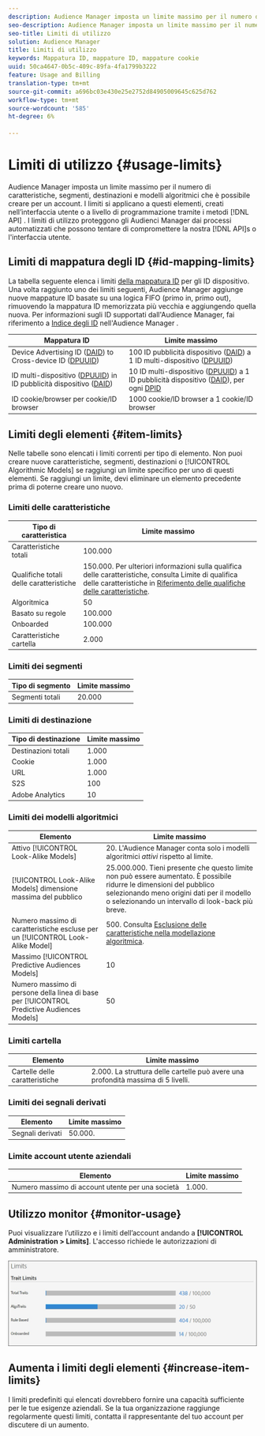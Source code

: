 ```yaml
---
description: Audience Manager imposta un limite massimo per il numero di caratteristiche, segmenti, destinazioni e modelli algoritmici che è possibile creare per un account. I limiti si applicano a questi elementi, creati nell’interfaccia utente o a livello di programmazione tramite i metodi API. I limiti di utilizzo proteggono gli Audienci Manager dai processi automatizzati che possono tentare di compromettere le nostre API o l’interfaccia utente.
seo-description: Audience Manager imposta un limite massimo per il numero di caratteristiche, segmenti, destinazioni e modelli algoritmici che è possibile creare per un account. I limiti si applicano a questi elementi, creati nell’interfaccia utente o a livello di programmazione tramite i metodi API. I limiti di utilizzo proteggono gli Audienci Manager dai processi automatizzati che possono tentare di compromettere le nostre API o l’interfaccia utente.
seo-title: Limiti di utilizzo
solution: Audience Manager
title: Limiti di utilizzo
keywords: Mappatura ID, mappature ID, mappature cookie
uuid: 50ca4647-0b5c-409c-89fa-4fa1799b3222
feature: Usage and Billing
translation-type: tm+mt
source-git-commit: a696bc03e430e25e2752d84905009645c625d762
workflow-type: tm+mt
source-wordcount: '585'
ht-degree: 6%

---
```



# Limiti di utilizzo {#usage-limits}

Audience Manager imposta un limite massimo per il numero di caratteristiche, segmenti, destinazioni e modelli algoritmici che è possibile creare per un account. I limiti si applicano a questi elementi, creati nell’interfaccia utente o a livello di programmazione tramite i metodi [!DNL API] . I limiti di utilizzo proteggono gli Audienci Manager dai processi automatizzati che possono tentare di compromettere la nostra [!DNL API]s o l&#39;interfaccia utente.

## Limiti di mappatura degli ID {#id-mapping-limits}

La tabella seguente elenca i limiti [della mappatura ID](../../integration/sending-audience-data/batch-data-transfer-explained/id-sync-http.md) per gli ID dispositivo. Una volta raggiunto uno dei limiti seguenti, Audience Manager aggiunge nuove mappature ID basate su una logica FIFO (primo in, primo out), rimuovendo la mappatura ID memorizzata più vecchia e aggiungendo quella nuova. Per informazioni sugli ID supportati dall&#39;Audience Manager, fai riferimento a [Indice degli ID](../../reference/ids-in-aam.md) nell&#39;Audience Manager .

| Mappatura ID | Limite massimo |
|-----------|-------------- |
| Device Advertising ID ([DAID](../../reference/ids-in-aam.md)) to Cross-device ID ([DPUUID](../../reference/ids-in-aam.md)) | 100 ID pubblicità dispositivo ([DAID](../../reference/ids-in-aam.md)) a 1 ID multi-dispositivo ([DPUUID](../../reference/ids-in-aam.md)) |
| ID multi-dispositivo ([DPUUID](../../reference/ids-in-aam.md)) in ID pubblicità dispositivo ([DAID](../../reference/ids-in-aam.md)) | 10 ID multi-dispositivo ([DPUUID](../../reference/ids-in-aam.md)) a 1 ID pubblicità dispositivo ([DAID](../../reference/ids-in-aam.md)), per ogni [DPID](../../reference/ids-in-aam.md) |
| ID cookie/browser per cookie/ID browser | 1000 cookie/ID browser a 1 cookie/ID browser |

## Limiti degli elementi {#item-limits}

Nelle tabelle sono elencati i limiti correnti per tipo di elemento. Non puoi creare nuove caratteristiche, segmenti, destinazioni o [!UICONTROL Algorithmic Models] se raggiungi un limite specifico per uno di questi elementi. Se raggiungi un limite, devi eliminare un elemento precedente prima di poterne creare uno nuovo.

### Limiti delle caratteristiche

| Tipo di caratteristica | Limite massimo |
| -------------------------- | ------------------------------------- |
| Caratteristiche totali | 100.000 |
| Qualifiche totali delle caratteristiche | 150.000. Per ulteriori informazioni sulla qualifica delle caratteristiche, consulta Limite di qualifica delle caratteristiche in [Riferimento delle qualifiche delle caratteristiche](/help/using/features/traits/trait-and-segment-qualification-reference.md#trait-qualification-limit). |
| Algoritmica | 50 |
| Basato su regole | 100.000 |
| Onboarded | 100.000 |
| Caratteristiche cartella | 2.000 |

### Limiti dei segmenti

| Tipo di segmento | Limite massimo |
| -------------- | ------------- |
| Segmenti totali | 20.000 |

### Limiti di destinazione

| Tipo di destinazione | Limite massimo |
| ------------------ | ------------- |
| Destinazioni totali | 1.000 |
| Cookie | 1.000 |
| URL | 1.000 |
| S2S | 100 |
| Adobe Analytics | 10 |

### Limiti dei modelli algoritmici

| Elemento | Limite massimo |
| -------- | ----- |
| Attivo [!UICONTROL Look-Alike Models] | 20. L&#39;Audience Manager conta solo i modelli algoritmici *attivi* rispetto al limite. |
| [!UICONTROL Look-Alike Models] dimensione massima del pubblico | 25.000.000.  Tieni presente che questo limite non può essere aumentato. È possibile ridurre le dimensioni del pubblico selezionando meno origini dati per il modello o selezionando un intervallo di look-back più breve. |
| Numero massimo di caratteristiche escluse per un [!UICONTROL Look-Alike Model] | 500. Consulta [Esclusione delle caratteristiche nella modellazione algoritmica](/help/using/features/algorithmic-models/trait-exclusion-algo-models.md). |
| Massimo [!UICONTROL Predictive Audiences Models] | 10 |
| Numero massimo di persone della linea di base per [!UICONTROL Predictive Audiences Models] | 50 |

### Limiti cartella

| Elemento | Limite massimo |
| ------------- | ------------------ |
| Cartelle delle caratteristiche | 2.000.  La struttura delle cartelle può avere una profondità massima di 5 livelli. |

### Limiti dei segnali derivati

| Elemento | Limite massimo |
| --------------- | ------------- |
| Segnali derivati | 50.000. |

### Limite account utente aziendali

| Elemento | Limite massimo |
| ----------- | ------------- |
| Numero massimo di account utente per una società | 1.000. |

## Utilizzo monitor {#monitor-usage}

Puoi visualizzare l’utilizzo e i limiti dell’account andando a **[!UICONTROL Administration > Limits]**. L&#39;accesso richiede le autorizzazioni di amministratore.

![immagine dei limiti di utilizzo](assets/usage-limits.png)

## Aumenta i limiti degli elementi {#increase-item-limits}

I limiti predefiniti qui elencati dovrebbero fornire una capacità sufficiente per le tue esigenze aziendali. Se la tua organizzazione raggiunge regolarmente questi limiti, contatta il rappresentante del tuo account per discutere di un aumento.